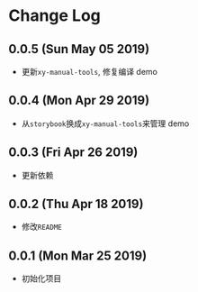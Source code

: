# Change Log

## 0.0.5 (Sun May 05 2019)

-   更新`xy-manual-tools`, 修复编译 demo

## 0.0.4 (Mon Apr 29 2019)

-   从`storybook`换成`xy-manual-tools`来管理 demo

## 0.0.3 (Fri Apr 26 2019)

-   更新依赖

## 0.0.2 (Thu Apr 18 2019)

-   修改`README`

## 0.0.1 (Mon Mar 25 2019)

-   初始化项目
